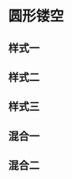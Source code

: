 # 圆形镂空

## 样式一

<hollowOut-circle/>

## 样式二

<hollowOut-twoCircles/>

## 样式三

<hollowOut-manyCircles/>

## 混合一
<hollowOut-composeTreee/>

## 混合二

<hollowOut-composeMany/>
